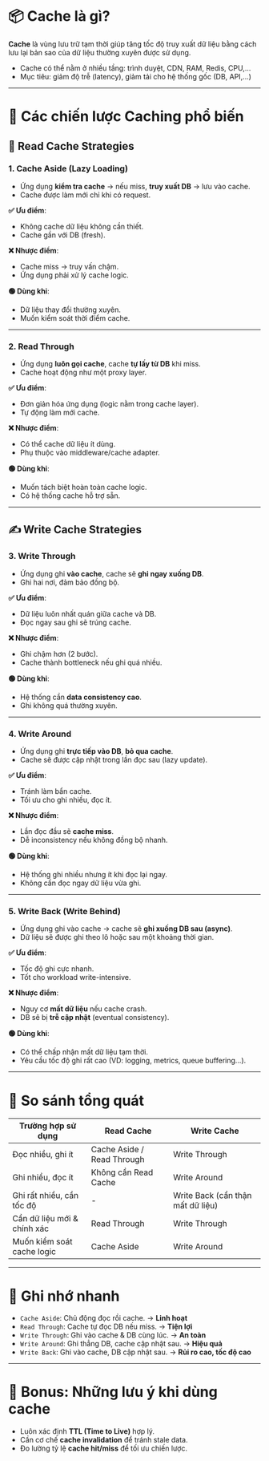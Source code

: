 # 📦 Cache là gì?

**Cache** là vùng lưu trữ tạm thời giúp tăng tốc độ truy xuất dữ liệu bằng cách lưu lại bản sao của dữ liệu thường xuyên được sử dụng.

- Cache có thể nằm ở nhiều tầng: trình duyệt, CDN, RAM, Redis, CPU,...
- Mục tiêu: giảm độ trễ (latency), giảm tải cho hệ thống gốc (DB, API,...)

---

# 🧠 Các chiến lược Caching phổ biến

## 📖 Read Cache Strategies

### 1. Cache Aside (Lazy Loading)

- Ứng dụng **kiểm tra cache** → nếu miss, **truy xuất DB** → lưu vào cache.
- Cache được làm mới chỉ khi có request.

**✅ Ưu điểm**:
- Không cache dữ liệu không cần thiết.
- Cache gần với DB (fresh).

**❌ Nhược điểm**:
- Cache miss → truy vấn chậm.
- Ứng dụng phải xử lý cache logic.

**🟢 Dùng khi**:
- Dữ liệu thay đổi thường xuyên.
- Muốn kiểm soát thời điểm cache.

---

### 2. Read Through

- Ứng dụng **luôn gọi cache**, cache **tự lấy từ DB** khi miss.
- Cache hoạt động như một proxy layer.

**✅ Ưu điểm**:
- Đơn giản hóa ứng dụng (logic nằm trong cache layer).
- Tự động làm mới cache.

**❌ Nhược điểm**:
- Có thể cache dữ liệu ít dùng.
- Phụ thuộc vào middleware/cache adapter.

**🟢 Dùng khi**:
- Muốn tách biệt hoàn toàn cache logic.
- Có hệ thống cache hỗ trợ sẵn.

---

## ✍️ Write Cache Strategies

### 3. Write Through

- Ứng dụng ghi **vào cache**, cache sẽ **ghi ngay xuống DB**.
- Ghi hai nơi, đảm bảo đồng bộ.

**✅ Ưu điểm**:
- Dữ liệu luôn nhất quán giữa cache và DB.
- Đọc ngay sau ghi sẽ trúng cache.

**❌ Nhược điểm**:
- Ghi chậm hơn (2 bước).
- Cache thành bottleneck nếu ghi quá nhiều.

**🟢 Dùng khi**:
- Hệ thống cần **data consistency cao**.
- Ghi không quá thường xuyên.

---

### 4. Write Around

- Ứng dụng ghi **trực tiếp vào DB**, **bỏ qua cache**.
- Cache sẽ được cập nhật trong lần đọc sau (lazy update).

**✅ Ưu điểm**:
- Tránh làm bẩn cache.
- Tối ưu cho ghi nhiều, đọc ít.

**❌ Nhược điểm**:
- Lần đọc đầu sẽ **cache miss**.
- Dễ inconsistency nếu không đồng bộ nhanh.

**🟢 Dùng khi**:
- Hệ thống ghi nhiều nhưng ít khi đọc lại ngay.
- Không cần đọc ngay dữ liệu vừa ghi.

---

### 5. Write Back (Write Behind)

- Ứng dụng ghi vào cache → cache sẽ **ghi xuống DB sau (async)**.
- Dữ liệu sẽ được ghi theo lô hoặc sau một khoảng thời gian.

**✅ Ưu điểm**:
- Tốc độ ghi cực nhanh.
- Tốt cho workload write-intensive.

**❌ Nhược điểm**:
- Nguy cơ **mất dữ liệu** nếu cache crash.
- DB sẽ bị **trễ cập nhật** (eventual consistency).

**🟢 Dùng khi**:
- Có thể chấp nhận mất dữ liệu tạm thời.
- Yêu cầu tốc độ ghi rất cao (VD: logging, metrics, queue buffering...).

---

# 🧾 So sánh tổng quát

| Trường hợp sử dụng | Read Cache           | Write Cache         |
|--------------------|-----------------------|----------------------|
| Đọc nhiều, ghi ít   | Cache Aside / Read Through | Write Through         |
| Ghi nhiều, đọc ít   | Không cần Read Cache  | Write Around         |
| Ghi rất nhiều, cần tốc độ | -                  | Write Back (cẩn thận mất dữ liệu) |
| Cần dữ liệu mới & chính xác | Read Through       | Write Through         |
| Muốn kiểm soát cache logic | Cache Aside         | Write Around         |

---

# 🧠 Ghi nhớ nhanh

- `Cache Aside`: Chủ động đọc rồi cache. → **Linh hoạt**
- `Read Through`: Cache tự đọc DB nếu miss. → **Tiện lợi**
- `Write Through`: Ghi vào cache & DB cùng lúc. → **An toàn**
- `Write Around`: Ghi thẳng DB, cache cập nhật sau. → **Hiệu quả**
- `Write Back`: Ghi vào cache, DB cập nhật sau. → **Rủi ro cao, tốc độ cao**

---

# 📌 Bonus: Những lưu ý khi dùng cache

- Luôn xác định **TTL (Time to Live)** hợp lý.
- Cần cơ chế **cache invalidation** để tránh stale data.
- Đo lường tỷ lệ **cache hit/miss** để tối ưu chiến lược.

